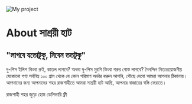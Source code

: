    ![My project](https://user-images.githubusercontent.com/126763668/223482146-00506b48-e1c6-41a2-8336-36ebecca98e5.png)

# About সাশ্রয়ী হাট

## "লাগবে যতোটুকু, নিবেন ততটুকু"
দু-পিস ইলিশ কিংবা রুই, কাতল লাগবে?  অথবা দু-পিস মুরগি কিংবা গরুর গোস্ত লাগবে?
দৈনন্দিন নিত্যপ্রয়োজনীয় যেকোনো পণ্য সর্বনিম্ন ১০০ গ্রাম থেকে যে কোন পরিমাণ অর্ডার করুন আপনি, পৌছে দেবো আমরা আপনার ঠিকানায়।
আপনাদের জন্য আপনাদের শহর রাজশাহীতে আমরা সাশ্রয়ী হাট আছি, আপনার বাজারের স্বস্তি ফেরাতে।

রাজশাহী শহর জুড়ে হোম ডেলিভারি ফ্রী
